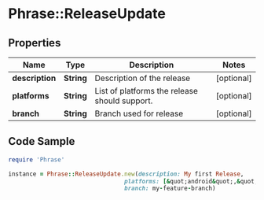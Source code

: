 # Phrase::ReleaseUpdate

## Properties

Name | Type | Description | Notes
------------ | ------------- | ------------- | -------------
**description** | **String** | Description of the release | [optional] 
**platforms** | **String** | List of platforms the release should support. | [optional] 
**branch** | **String** | Branch used for release | [optional] 

## Code Sample

```ruby
require 'Phrase'

instance = Phrase::ReleaseUpdate.new(description: My first Release,
                                 platforms: [&quot;android&quot;,&quot;ios&quot;],
                                 branch: my-feature-branch)
```


